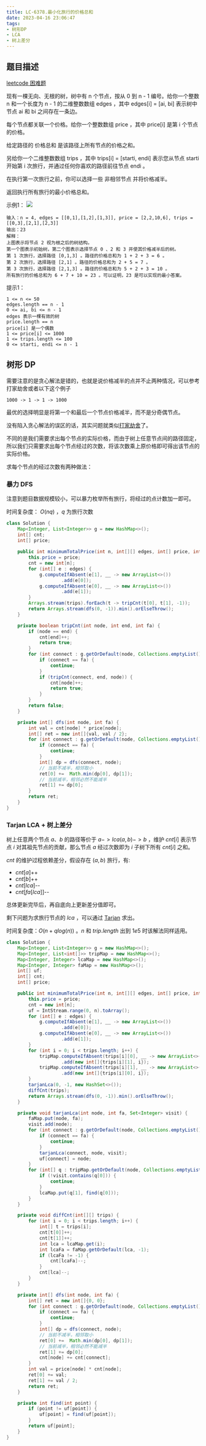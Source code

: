 ```yaml
---
title: LC-6378.最小化旅行的价格总和
date: 2023-04-16 23:06:47
tags:
- 树形DP
- LCA
- 树上差分
---
```


## 题目描述
[leetcode 困难题](https://leetcode.cn/problems/minimize-the-total-price-of-the-trips/solutions/?orderBy=most_votes)

现有一棵无向、无根的树，树中有 n 个节点，按从 0 到 n - 1 编号。给你一个整数 n 和一个长度为 n - 1 的二维整数数组 edges ，其中 edges[i] = [ai, bi] 表示树中节点 ai 和 bi 之间存在一条边。

每个节点都关联一个价格。给你一个整数数组 price ，其中 price[i] 是第 i 个节点的价格。

给定路径的 价格总和 是该路径上所有节点的价格之和。

另给你一个二维整数数组 trips ，其中 trips[i] = [starti, endi] 表示您从节点 starti 开始第 i 次旅行，并通过任何你喜欢的路径前往节点 endi 。

在执行第一次旅行之前，你可以选择一些 非相邻节点 并将价格减半。

返回执行所有旅行的最小价格总和。

示例1：
![](../img/Snipaste_2023-04-17_00-45-04.png)
```
输入：n = 4, edges = [[0,1],[1,2],[1,3]], price = [2,2,10,6], trips = [[0,3],[2,1],[2,3]]
输出：23
解释：
上图表示将节点 2 视为根之后的树结构。
第一个图表示初始树，第二个图表示选择节点 0 、2 和 3 并使其价格减半后的树。
第 1 次旅行，选择路径 [0,1,3] 。路径的价格总和为 1 + 2 + 3 = 6 。
第 2 次旅行，选择路径 [2,1] 。路径的价格总和为 2 + 5 = 7 。
第 3 次旅行，选择路径 [2,1,3] 。路径的价格总和为 5 + 2 + 3 = 10 。
所有旅行的价格总和为 6 + 7 + 10 = 23 。可以证明，23 是可以实现的最小答案。
```

提示1：
```
1 <= n <= 50
edges.length == n - 1
0 <= ai, bi <= n - 1
edges 表示一棵有效的树
price.length == n
price[i] 是一个偶数
1 <= price[i] <= 1000
1 <= trips.length <= 100
0 <= starti, endi <= n - 1
```

## 树形 DP
需要注意的是贪心解法是错的，也就是说价格减半的点并不止两种情况，可以参考打家劫舍或者以下这个例子
```
1000 -> 1 -> 1 -> 1000
```
最优的选择明显是将第一个和最后一个节点价格减半，而不是分奇偶节点。

没有陷入贪心解法的误区的话，其实问题就类似[打家劫舍](https://leetcode.cn/problems/house-robber-iii/)了。

不同的是我们需要求出每个节点的实际价格，而由于树上任意节点间的路径固定，所以我们只需要求出每个节点经过的次数，将该次数乘上原价格即可得出该节点的实际价格。

求每个节点的经过次数有两种做法：
### 暴力 DFS
注意到题目数据规模较小，可以暴力枚举所有旅行，将经过的点计数加一即可。

时间复杂度： $O(nq)$ ，$q$ 为旅行次数
```Java
class Solution {
    Map<Integer, List<Integer>> g = new HashMap<>();
    int[] cnt;
    int[] price;
    
    public int minimumTotalPrice(int n, int[][] edges, int[] price, int[][] trips) {
        this.price = price;
        cnt = new int[n];
        for (int[] e : edges) {
            g.computeIfAbsent(e[1], __ -> new ArrayList<>())
                    .add(e[0]);
            g.computeIfAbsent(e[0], __ -> new ArrayList<>())
                    .add(e[1]);
        }
        Arrays.stream(trips).forEach(t -> tripCnt(t[0], t[1], -1));
        return Arrays.stream(dfs(0, -1)).min().orElseThrow();
    }

    private boolean tripCnt(int node, int end, int fa) {
        if (node == end) {
            cnt[end]++;
            return true;
        }
        for (int connect : g.getOrDefault(node, Collections.emptyList())) {
            if (connect == fa) {
                continue;
            }
            if (tripCnt(connect, end, node)) {
                cnt[node]++;
                return true;
            }
        }
        return false;
    }

    private int[] dfs(int node, int fa) {
        int val = cnt[node] * price[node];
        int[] ret = new int[]{val, val / 2};
        for (int connect : g.getOrDefault(node, Collections.emptyList())) {
            if (connect == fa) {
                continue;
            }
            int[] dp = dfs(connect, node);
            // 当前不减半，相邻取小
            ret[0] +=  Math.min(dp[0], dp[1]);
            // 当前减半，相邻必然不能减半
            ret[1] += dp[0]; 
        }
        return ret;
    }
}
```

### Tarjan LCA + 树上差分
树上任意两个节点 $a、b$ 的路径等价于 $a -> lca(a, b) -> b$ ，维护 $cnt[i]$ 表示节点 $i$ 对其祖先节点的贡献，那么节点 $a$ 经过次数即为 $i$ 子树下所有 $cnt[i]$ 之和。

$cnt$ 的维护过程依赖差分，假设存在 $(a, b)$ 旅行，有:
- $cnt[a]$++
- $cnt[b]$++
- $cnt[lca]$--
- $cnt[fa[lca]]$--

总体更新完毕后，再自底向上更新差分值即可。

剩下问题为求旅行节点的 $lca$ ，可以通过 [Tarjan](https://oi-wiki.org/graph/lca/#tarjan-%E7%AE%97%E6%B3%95) 求出。

时间复杂度：$O(n + qlog(n))$ 。$n$ 和 $trip.length$ 出到 $1e5$ 时该解法同样适用。

```Java
class Solution {
    Map<Integer, List<Integer>> g = new HashMap<>();
    Map<Integer, List<int[]>> tripMap = new HashMap<>();
    Map<Integer, Integer> lcaMap = new HashMap<>();
    Map<Integer, Integer> faMap = new HashMap<>();
    int[] uf;
    int[] cnt;
    int[] price;

    public int minimumTotalPrice(int n, int[][] edges, int[] price, int[][] trips) {
        this.price = price;
        cnt = new int[n];
        uf = IntStream.range(0, n).toArray();
        for (int[] e : edges) {
            g.computeIfAbsent(e[1], __ -> new ArrayList<>())
                    .add(e[0]);
            g.computeIfAbsent(e[0], __ -> new ArrayList<>())
                    .add(e[1]);
        }
        for (int i = 0; i < trips.length; i++) {
            tripMap.computeIfAbsent(trips[i][0], __ -> new ArrayList<>())
                    .add(new int[]{trips[i][1], i});
            tripMap.computeIfAbsent(trips[i][1], __ -> new ArrayList<>())
                    .add(new int[]{trips[i][0], i});
        }
        tarjanLca(0, -1, new HashSet<>());
        diffCnt(trips);
        return Arrays.stream(dfs(0, -1)).min().orElseThrow();
    }

    private void tarjanLca(int node, int fa, Set<Integer> visit) {
        faMap.put(node, fa);
        visit.add(node);
        for (int connect : g.getOrDefault(node, Collections.emptyList())) {
            if (connect == fa) {
                continue;
            }
            tarjanLca(connect, node, visit);
            uf[connect] = node;
        }
        for (int[] q : tripMap.getOrDefault(node, Collections.emptyList())) {
            if (!visit.contains(q[0])) {
                continue;
            }
            lcaMap.put(q[1], find(q[0]));
        }
    }

    private void diffCnt(int[][] trips) {
        for (int i = 0; i < trips.length; i++) {
            int[] t = trips[i];
            cnt[t[0]]++;
            cnt[t[1]]++;
            int lca = lcaMap.get(i);
            int lcaFa = faMap.getOrDefault(lca, -1);
            if (lcaFa != -1) {
                cnt[lcaFa]--;
            }
            cnt[lca]--;
        }
    }

    private int[] dfs(int node, int fa) {
        int[] ret = new int[]{0, 0};
        for (int connect : g.getOrDefault(node, Collections.emptyList())) {
            if (connect == fa) {
                continue;
            }
            int[] dp = dfs(connect, node);
            // 当前不减半，相邻取小
            ret[0] +=  Math.min(dp[0], dp[1]);
            // 当前减半，相邻必然不能减半
            ret[1] += dp[0];
            cnt[node] += cnt[connect];
        }
        int val = price[node] * cnt[node];
        ret[0] += val;
        ret[1] += val / 2;
        return ret;
    }

    private int find(int point) {
        if (point != uf[point]) {
            uf[point] = find(uf[point]);
        }
        return uf[point];
    }
}
```
